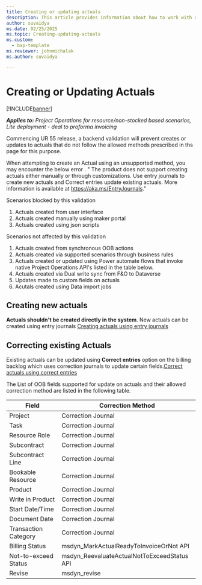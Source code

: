 ```yaml
---
title: Creating or updating actuals
description: This article provides information about how to work with actuals in Microsoft Dynamics 365 Project Operations.
author: suvaidya
ms.date: 02/25/2025
ms.topic: Creating-updating-actuals
ms.custom: 
  - bap-template
ms.reviewer: johnmichalak
ms.author: suvaidya

---
```

# Creating or Updating Actuals

[!INCLUDE[banner](../includes/banner.md)]

_**Applies to:** Project Operations for resource/non-stocked based scenarios, Lite deployment - deal to proforma invoicing_

Commencing UR 55 release, a backend validation will prevent creates or updates to actuals that do not follow the allowed methods prescribed in ths page for this purpose. 

When attempting to create an Actual using an unsupported method, you may encounter the below error . 
" The product does not support creating actuals either manually or through customizations. Use entry journals to create new actuals and Correct entries update existing actuals. More information is available at https://aka.ms/EntryJournals."


Scenarios blocked by this validation
1. Actuals created from user interface
3. Actuals created manually using maker portal
4. Actuals created using json scripts
   

Scenarios not affected by this validation
1. Actuals created from synchronous OOB actions
2. Actuals created via supported scenarios through business rules
3. Actuals created or updated using Power automate flows that invoke native Project Operations API's listed in the table below.
4. Actuals created via Dual write sync from F&O to Dataverse
5. Updates made to custom fields on actuals
6. Acutals created using Data import jobs

      
## Creating new actuals
**Actuals shouldn't be created directly in the system**. New actuals can be created using entry journals [Creating actuals using entry journals](create-confirm-entry-journals.md) 

## Correcting existing Actuals
Existing actuals can be updated using **Correct entries** option on the billing backlog which uses correction journals to update certain fields.[Correct actuals using correct entries](create-confirm-correction-journals.md)


The List of OOB fields supported for update on actuals and their allowed correction method are listed in the following table.

| Field | Correction Method |
|---|---| 
| Project | Correction Journal |
| Task | Correction Journal |
| Resource Role | Correction Journal |
| Subcontract | Correction Journal |
| Subcontract Line | Correction Journal |
| Bookable Resource | Correction Journal |
| Product | Correction Journal |
| Write in Product | Correction Journal |
| Start Date/Time | Correction Journal |
| Document Date | Correction Journal |
| Transaction Category | Correction Journal |
| Billing Status | msdyn_MarkActualReadyToInvoiceOrNot API |
| Not-to-exceed Status | msdyn_ReevaluateActualNotToExceedStatus API |
| Revise | msdyn_revise |

